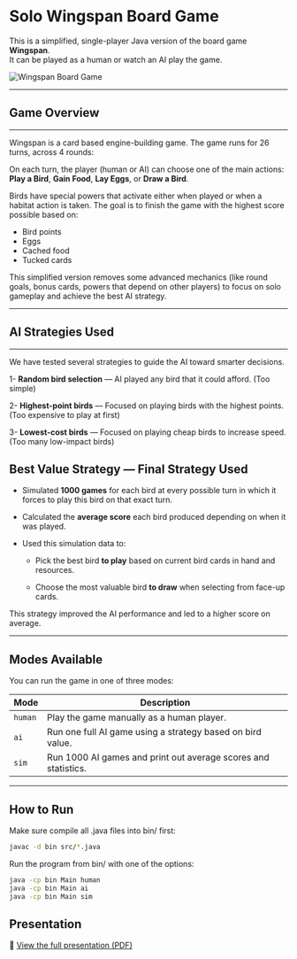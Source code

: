 # Solo Wingspan Board Game

This is a simplified, single-player Java version of the board game **Wingspan**.  
It can be played as a human or watch an AI play the game.

![Wingspan Board Game](https://i.imgur.com/7QDiFcF.png)

---

## Game Overview
---
Wingspan is a card based engine-building game. The game runs for  26 turns, across 4 rounds:

On each turn, the player (human or AI) can choose one of the main actions:  
**Play a Bird**, **Gain Food**, **Lay Eggs**, or **Draw a Bird**.

Birds have special powers that activate either when played or when a habitat action is taken. The goal is to finish the game with the highest score possible based on:

- Bird points
- Eggs
- Cached food
- Tucked cards
  
This simplified version removes some advanced mechanics (like round goals, bonus cards, powers that depend on other players) to focus on solo gameplay and achieve the best AI strategy.

---

## AI Strategies Used
---
We have tested several strategies to guide the AI toward smarter decisions.

1- **Random bird selection** — AI played any bird that it could afford. (Too simple)

2- **Highest-point birds** — Focused on playing birds with the highest points. (Too expensive to play at first)

3- **Lowest-cost birds** — Focused on playing cheap birds to increase speed. (Too many low-impact birds)

## Best Value Strategy — Final Strategy Used
- Simulated **1000 games** for each bird at every possible turn in which it forces to play this bird on that exact turn.
  
- Calculated the **average score** each bird produced depending on when it was played.
  
- Used this simulation data to:
  
  - Pick the best bird **to play** based on current bird cards in hand and resources.
    
  - Choose the most valuable bird **to draw** when selecting from face-up cards.

This strategy improved the AI performance and led to a higher score on average.

---

## Modes Available

You can run the game in one of three modes:

| Mode         | Description |
|--------------|-------------|
| `human`      | Play the game manually as a human player. |
| `ai`         | Run one full AI game using a strategy based on bird value. |
| `sim`        | Run 1000 AI games and print out average scores and statistics. |

---

## How to Run

Make sure compile all .java files into bin/ first:

```bash
javac -d bin src/*.java
```
Run the program from bin/ with one of the options:
```bash
java -cp bin Main human   
java -cp bin Main ai      
java -cp bin Main sim      
```

## Presentation

📄 [View the full presentation (PDF)](docs/Presentation.pdf)
















